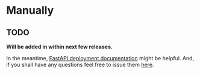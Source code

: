 # Manually

## TODO

**Will be added in within next few releases.**

In the meantime, [FastAPI deployment documentation](https://fastapi.tiangolo.com/deployment/) might be helpful. 
And, if you shall have any questions feel free to issue them [here](https://github.com/rszamszur/fastapi-mvc/issues/new?assignees=&labels=question&template=question.md&title=).
